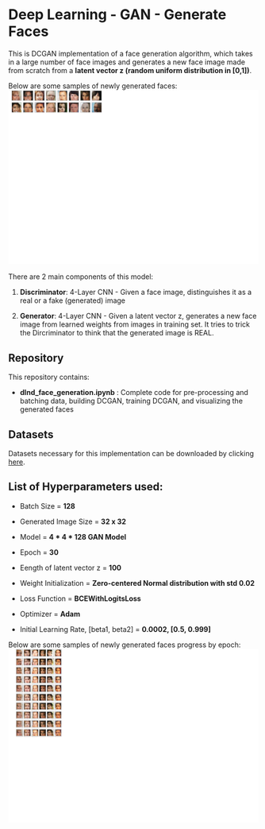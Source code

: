 # Deep Learning - GAN - Generate Faces

This is DCGAN implementation of a face generation algorithm, which takes in a large number of face images and generates a new face image made from scratch
from a **latent vector z (random uniform distribution in [0,1])**. 


Below are some samples of newly generated faces:
<img src="gan-generated-faces-result.jpg">


There are 2 main components of this model:

1. **Discriminator**: 4-Layer CNN - Given a face image, distinguishes it as a real or a fake (generated) image

2. **Generator**: 4-Layer CNN - Given a latent vector z, generates a new face image from learned weights from images in training set. It tries to trick the 
Dircriminator to think that the generated image is REAL. 

## Repository 

This repository contains:
* **dlnd_face_generation.ipynb** : Complete code for pre-processing and batching data, building DCGAN, training DCGAN, and visualizing the generated faces
					  
## Datasets

Datasets necessary for this implementation can be downloaded by clicking [here](https://s3.amazonaws.com/video.udacity-data.com/topher/2018/November/5be7eb6f_processed-celeba-small/processed-celeba-small.zip).

## List of Hyperparameters used:

* Batch Size = **128**
* Generated Image Size = **32 x 32**  
* Model = **4 * 4 * 128 GAN Model**  
* Epoch = **30**  

* Eength of latent vector z = **100**  
* Weight Initialization = **Zero-centered Normal distribution with std 0.02**  

* Loss Function = **BCEWithLogitsLoss**  
* Optimizer  = **Adam**  
* Initial Learning Rate, [beta1, beta2] = **0.0002, [0.5, 0.999]**  

Below are some samples of newly generated faces progress by epoch:
<img src="gan-generated-faces-epochs.jpg">
